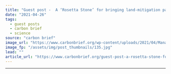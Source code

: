 ```yaml
---
title: "Guest post -  A ‘Rosetta Stone’ for bringing land-mitigation pathways into line"
date: "2021-04-26"
tags: 
  - guest posts
  - carbon brief
  - science
source: "carbon brief"
image_url: "https://www.carbonbrief.org/wp-content/uploads/2021/04/Managed-forest-with-felled-trunks-583x372.jpg"
image_fp: "/assets/img/post_thumbnails/135.jpg"
lead: ""
article_url: "https://www.carbonbrief.org/guest-post-a-rosetta-stone-for-bringing-land-mitigation-pathways-into-line"
---
```


---
